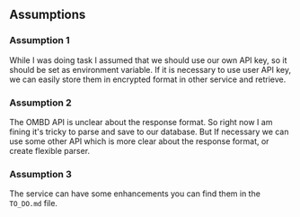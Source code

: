 ## Assumptions

### Assumption 1

While I was doing task I assumed that we should use our own API key, so it should be set as
environment variable.
If it is necessary to use user API key, we can easily store them in encrypted format in other
service and retrieve.

### Assumption 2

The OMBD API is unclear about the response format. So right now I am fining it's tricky to parse and
save to our database. But If necessary we can use some other API which is more clear about the
response format, or create flexible parser.

### Assumption 3

The service can have some enhancements you can find them in the `TO_DO.md` file.